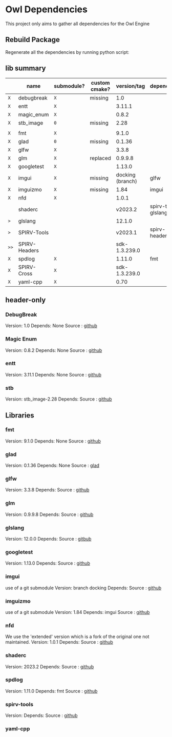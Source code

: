 # Owl Dependencies

This project only aims to gather all dependencies for the Owl Engine

## Rebuild Package

Regenerate all the dependencies by running python script:

## lib summary

|       | name          | submodule? | custom cmake? | version/tag      | dependency           | link                                                        |
|-------|---------------|------------|---------------|------------------|----------------------|-------------------------------------------------------------|
| `X`   | debugbreak    | `X`        | missing       | 1.0              |                      | [github](https://github.com/scottt/debugbreak)              |
| `X`   | entt          | `X`        |               | 3.11.1           |                      | [github](https://github.com/skypjack/entt)                  |
| `X`   | magic_enum    | `X`        |               | 0.8.2            |                      | [github](https://github.com/Neargye/magic_enum)             |
| `X`   | stb_image     | `0`        | missing       | 2.28             |                      | [github](https://github.com/nothings/stb)                   |
|       |               |            |               |                  |                      |                                                             |
| `X`   | fmt           | `X`        |               | 9.1.0            |                      | [github](https://github.com/fmtlib/fmt)                     |
| `X`   | glad          | `0`        | missing       | 0.1.36           |                      | [glad](https://glad.dav1d.de/)                              |
| `X`   | glfw          | `X`        |               | 3.3.8            |                      | [github](https://github.com/glfw/glfw)                      |
| `X`   | glm           | `X`        | replaced      | 0.9.9.8          |                      | [github](https://github.com/g-truc/glm)                     |
| `X`   | googletest    | `X`        |               | 1.13.0           |                      | [github](https://github.com/google/googletest)              |
| `X`   | imgui         | `X`        | missing       | docking (branch) | glfw                 | [github](https://github.com/ocornut/imgui)                  |
| `X`   | imguizmo      | `X`        | missing       | 1.84             | imgui                | [github](https://github.com/CedricGuillemet/ImGuizmo)       |
| `X`   | nfd           | `X`        |               | 1.0.1            |                      | [github](https://github.com/btzy/nativefiledialog-extended) |
| ` `   | shaderc       | ` `        |               | v2023.2          | spirv-tools, glslang | [github](https://github.com/google/shaderc/)                |
| `> `  | glslang       | ` `        |               | 12.1.0           |                      | [github](https://github.com/KhronosGroup/glslang)           |
| `> `  | SPIRV-Tools   | ` `        |               | v2023.1          | spirv-headers        | [github](https://github.com/KhronosGroup/SPIRV-Tools)       |
| `>> ` | SPIRV-Headers | ` `        |               | sdk-1.3.239.0    |                      | [github](https://github.com/KhronosGroup/SPIRV-Headers)     |
| `X`   | spdlog        | `X`        |               | 1.11.0           | fmt                  | [github](https://github.com/gabime/spdlog)                  |
| `X`   | SPIRV-Cross   | `X`        |               | sdk-1.3.239.0    |                      | [github](https://github.com/KhronosGroup/SPIRV-Cross)       |
| `X`   | yaml-cpp      | `X`        |               | 0.70             |                      | [github](https://github.com/jbeder/yaml-cpp)                |

## header-only

### DebugBreak

Version: 1.0
Depends: None
Source : [github](https://github.com/scottt/debugbreak)

### Magic Enum

Version: 0.8.2
Depends: None
Source : [github](https://github.com/Neargye/magic_enum)

### entt

Version: 3.11.1
Depends: None
Source : [github](https://github.com/skypjack/entt)

### stb

Version: stb_image-2.28
Depends:
Source : [github](https://github.com/nothings/stb)

## Libraries

### fmt

Version: 9.1.0
Depends: None
Source : [github](https://github.com/fmtlib/fmt)

### glad

Version: 0.1.36
Depends: None
Source : [glad](https://glad.dav1d.de/)

### glfw

Version: 3.3.8
Depends:
Source : [github](https://github.com/glfw/glfw)

### glm

Version: 0.9.9.8
Depends:
Source : [github](https://github.com/g-truc/glm)

### glslang

Version: 12.0.0
Depends:
Source : [gitbub](https://github.com/KhronosGroup/glslang)

### googletest

Version: 1.13.0
Depends:
Source : [github](https://github.com/google/googletest)

### imgui

use of a git submodule
Version: branch docking
Depends:
Source : [github](https://github.com/ocornut/imgui)

### imguizmo

use of a git submodule
Version: 1.84
Depends: imgui
Source : [github](https://github.com/CedricGuillemet/ImGuizmo)

### nfd

We use the 'extended' version which is a fork of the original one not maintained. 
Version: 1.0.1
Depends:
Source : [github](https://github.com/btzy/nativefiledialog-extended)

### shaderc

Version: 2023.2
Depends:
Source : [github](https://github.com/google/shaderc/)

### spdlog

Version: 1.11.0
Depends: fmt
Source : [github](https://github.com/gabime/spdlog)

### spirv-tools

Version:
Depends:
Source : [github](https://github.com/KhronosGroup/SPIRV-Tools)

### yaml-cpp


